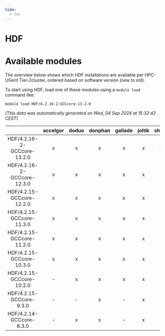 ```yaml
---
hide:
  - toc
---
```


HDF
===

# Available modules


The overview below shows which HDF installations are available per HPC-UGent Tier-2cluster, ordered based on software version (new to old).

To start using HDF, load one of these modules using a `module load` command like:

```shell
module load HDF/4.2.16-2-GCCcore-13.2.0
```

*(This data was automatically generated on Wed, 04 Sep 2024 at 15:32:42 CEST)*  

| |accelgor|doduo|donphan|gallade|joltik|shinx|skitty|
| :---: | :---: | :---: | :---: | :---: | :---: | :---: | :---: |
|HDF/4.2.16-2-GCCcore-13.2.0|x|x|x|x|x|x|x|
|HDF/4.2.16-2-GCCcore-12.3.0|x|x|x|x|x|x|x|
|HDF/4.2.15-GCCcore-12.2.0|x|x|x|x|x|-|x|
|HDF/4.2.15-GCCcore-11.3.0|x|x|x|x|x|-|x|
|HDF/4.2.15-GCCcore-11.2.0|x|x|x|x|x|-|x|
|HDF/4.2.15-GCCcore-10.3.0|x|x|x|x|x|-|x|
|HDF/4.2.15-GCCcore-10.2.0|-|x|x|x|x|-|x|
|HDF/4.2.15-GCCcore-9.3.0|-|-|x|-|x|-|x|
|HDF/4.2.14-GCCcore-8.3.0|-|x|x|-|x|-|x|
